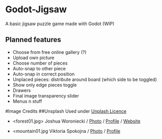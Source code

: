 # Godot-Jigsaw
A basic jigsaw puzzle game made with Godot (WIP)

## Planned features
* Choose from free online gallery (?)
* Upload own picture
* Choose number of pieces
* Auto-snap to other piece
* Auto-snap in correct position
* Unplaced pieces: distribute around board (which side to be toggled)
* Show only edge pieces toggle
* Drawers
* Final image transparency slider
* Menus n stuff

#Image Credits
##Unsplash
Used under [Unplash Licence](https://unsplash.com/license)

* <forest01.jpg>
Joshua Woroniecki / [Photo](https://unsplash.com/photos/nWC8Rqx62zY) / [Profile](https://unsplash.com/@joshua_j_woroniecki) / [Website](https://joshuaworoniecki.com)

* <mountain01.jpg
Viktoria Spokojna / [Photo](https://unsplash.com/photos/xOIWQlUC2NI) / [Profile](https://unsplash.com/@viktoriaspokojna)